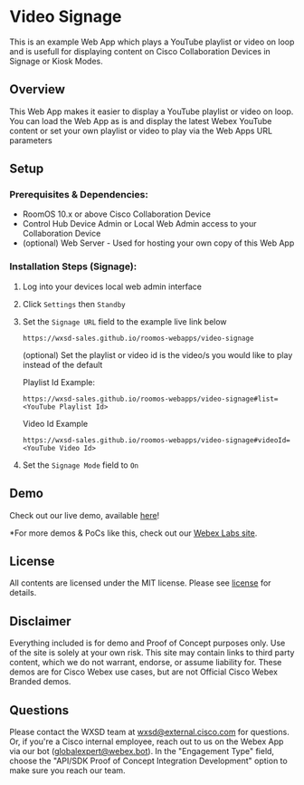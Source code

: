 # Video Signage

This is an example Web App which plays a YouTube playlist or video on loop and is usefull for displaying content on Cisco Collaboration Devices in Signage or Kiosk Modes.


## Overview

This Web App makes it easier to display a YouTube playlist or video on loop. You can load the Web App as is and display the latest Webex YouTube content or set your own playlist or video to play via the Web Apps URL parameters


## Setup

### Prerequisites & Dependencies: 

- RoomOS 10.x or above Cisco Collaboration Device
- Control Hub Device Admin or Local Web Admin access to your Collaboration Device
- (optional) Web Server - Used for hosting your own copy of this Web App


### Installation Steps (Signage):
1.  Log into your devices local web admin interface
2.  Click ``Settings`` then ``Standby``
3.  Set the ``Signage URL`` field to the example live link below
    ```
    https://wxsd-sales.github.io/roomos-webapps/video-signage
    ```

    (optional) Set the playlist or video id is the video/s you would like to play instead of the default
    
    Playlist Id Example:
    ```
    https://wxsd-sales.github.io/roomos-webapps/video-signage#list=<YouTube Playlist Id>
    ```

    Video Id Example
    ```
    https://wxsd-sales.github.io/roomos-webapps/video-signage#videoId=<YouTube Video Id>
    ```
4.  Set the ``Signage Mode`` field to ``On``
    
    
    
## Demo

Check out our live demo, available [here](https://wxsd-sales.github.io/roomos-webapps/video-signage)!


*For more demos & PoCs like this, check out our [Webex Labs site](https://collabtoolbox.cisco.com/webex-labs).


## License

All contents are licensed under the MIT license. Please see [license](LICENSE) for details.


## Disclaimer

Everything included is for demo and Proof of Concept purposes only. Use of the site is solely at your own risk. This site may contain links to third party content, which we do not warrant, endorse, or assume liability for. These demos are for Cisco Webex use cases, but are not Official Cisco Webex Branded demos.


## Questions
Please contact the WXSD team at [wxsd@external.cisco.com](mailto:wxsd@external.cisco.com?subject=RepoName) for questions. Or, if you're a Cisco internal employee, reach out to us on the Webex App via our bot (globalexpert@webex.bot). In the "Engagement Type" field, choose the "API/SDK Proof of Concept Integration Development" option to make sure you reach our team. 
